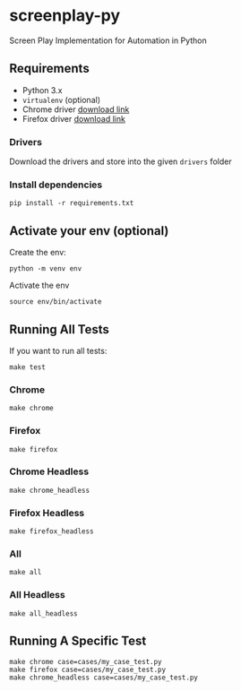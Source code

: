 # screenplay-py
Screen Play Implementation for Automation in Python

## Requirements

 * Python 3.x
 * `virtualenv` (optional)
 * Chrome driver [download link](https://sites.google.com/a/chromium.org/chromedriver/downloads)
 * Firefox driver [download link](https://github.com/mozilla/geckodriver/releases)


### Drivers
Download the drivers and store into the given `drivers` folder

### Install dependencies

```
pip install -r requirements.txt
```

## Activate your env (optional)
Create the env:
```
python -m venv env
```

Activate the env
```
source env/bin/activate 
```

## Running All Tests

If you want to run all tests:
```
make test
```

### Chrome
```
make chrome
```

### Firefox
```
make firefox
```

### Chrome Headless
```
make chrome_headless
```

### Firefox Headless
```
make firefox_headless
```

### All
```
make all
```

### All Headless
```
make all_headless
```

## Running A Specific Test
```
make chrome case=cases/my_case_test.py
make firefox case=cases/my_case_test.py
make chrome_headless case=cases/my_case_test.py
```